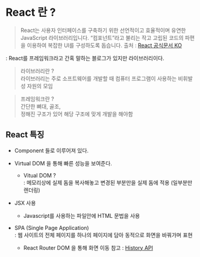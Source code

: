 # React 란 ?

> React는 사용자 인터페이스를 구축하기 위한 선언적이고 효율적이며 유연한 JavaScript 라이브러리입니다. “컴포넌트”라고 불리는 작고 고립된 코드의 파편을 이용하여 복잡한 UI를 구성하도록 돕습니다.
> 출처 : [React 공식문서 KO](https://ko.reactjs.org/tutorial/tutorial.html#what-is-react)

: React를 프레임워크라고 간혹 말하는 블로그가 있지만 라이브러리이다.

> 라이브러리란 ?  
> 라이브러리는 주로 소프트웨어를 개발할 때 컴퓨터 프로그램이 사용하는 비휘발성 자원의 모임

> 프레임워크란 ?  
> 간단한 뼈대, 골조,  
> 정해진 구조가 있어 해당 구조에 맞게 개발을 해야함

## React 특징

- Component 들로 이루어져 있다.
- Virtual DOM 을 통해 빠른 성능을 보여준다.

  - Vitual DOM ?  
    : 메모리상에 실제 돔을 복사해놓고 변경된 부분만을 실제 돔에 적용 (일부분만 렌더링)

- JSX 사용

  - Javascript를 사용하는 파일안에 HTML 문법을 사용

- SPA (Single Page Application)  
  : 웹 사이트의 전체 페이지를 하나의 페이지에 담아 동적으로 화면을 바꿔가며 표현
  - React Router DOM 을 통해 화면 이동
    참고 : [History API](https://developer.mozilla.org/ko/docs/Web/API/History_API)
